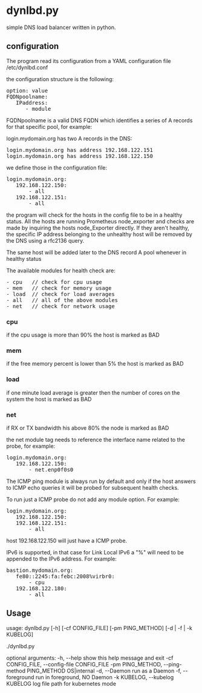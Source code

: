 # dynlbd.py

simple DNS load balancer written in python.


## configuration

The program read its configuration from a YAML configuration file /etc/dynlbd.conf

the configuration structure is the following:

<pre>
option: value
FQDNpoolname:
   IPaddress:
      - module
</pre>

FQDNpoolname is a valid DNS FQDN which identifies a series of A records for that specific pool, for example:

login.mydomain.org has two A records in the DNS:

<pre>
login.mydomain.org has address 192.168.122.151
login.mydomain.org has address 192.168.122.150
</pre>

we define those in the configuration file:

<pre>
login.mydomain.org:
   192.168.122.150:
       - all
   192.168.122.151:
       - all
</pre>

the program will check for the hosts in the config file to be in a healthy status.
All the hosts are running Prometheus node_exporter and checks are made by inquiring the hosts node_Exporter directly.
If they aren't healthy, the specific IP address belonging to the unhealthy host will be removed by the DNS using a rfc2136 query.

The same host will be added later to the DNS record A pool whenever in healthy status

The available modules for health check are:

<pre>
- cpu 	// check for cpu usage
- mem   // check for memory usage
- load  // check for load averages
- all   // all of the above modules
- net   // check for network usage
</pre>

### cpu
if the cpu usage is more than 90% the host is marked as BAD

### mem
if the free memory percent is lower than 5% the host is marked as BAD

### load
if one minute load average is greater then the number of cores on the system the host is marked as BAD

### net
if RX or TX bandwidth his above 80% the node is marked as BAD

the net module tag needs to reference the interface name related to the probe, for example:

<pre>
login.mydomain.org:
   192.168.122.150:
       - net.enp0f0s0
</pre>

The ICMP ping module is always run by default and only if the host answers to ICMP echo queries it will be probed
for subsequent health checks.

To run just a ICMP probe do not add any module option. For example:

<pre>
login.mydomain.org:
   192.168.122.150:
   192.168.122.151:
       - all
</pre>

host 192.168.122.150 will just have a ICMP probe.

IPv6 is supported, in that case for Link Local IPv6 a "%<device>" will need to be appended to the IPv6 address. For example:

<pre>
bastion.mydomain.org:
   fe80::2245:fa:febc:2008%virbr0:
       - cpu
   192.168.122.180:
       - all
</pre>
   
## Usage

usage: dynlbd.py [-h] [-cf CONFIG_FILE] [-pm PING_METHOD]
                 [-d | -f | -k KUBELOG]

./dynlbd.py

optional arguments:
  -h, --help            show this help message and exit
  -cf CONFIG_FILE, --config-file CONFIG_FILE
  -pm PING_METHOD, --ping-method PING_METHOD
                        OS|internal
  -d, --Daemon          run as a Daemon
  -f, --foreground      run in foreground, NO Daemon
  -k KUBELOG, --kubelog KUBELOG
                        log file path for kubernetes mode








